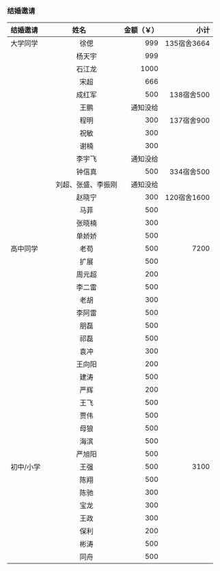 ### 结婚邀请		
| 结婚邀请        | 姓名          | 金额（￥） |小计|
| ------------- |:-------------:| -----:|-----:|
| 大学同学 |徐偲	|999|135宿舍3664|
||杨天宇|	999||
||石江龙	|1000||
||宋超	|666||
||成红军|500	|138宿舍500|
||王鹏	|通知没给	|
||程明	|300|	137宿舍900|
||祝敏	|300|	
||谢楠	|300|	
||李宇飞|通知没给|	
||钟信真|500	|334宿舍500|
||刘超、张盛、李振刚	|通知没给	|
||赵晓宁|300	|120宿舍1600|
||马菲	|500|	
||张晓楠|300	|
||单娇娇|500	|
|高中同学|老苟	|500|7200|
||扩展	|500|
||周元超|200 |
||李二雷|500 |
||老胡	|300|
||李阿雷|500 |
||朋磊	|500|
||祁磊	|500|
||袁冲	|300|
||王向阳|200 |
||建涛	|500|
||严辉	|200|
||王飞	|500|
||贾伟	|500|
||母狼	|500|
||海滨	|500|
||严旭阳|500 |
|初中/小学|王强|	500|3100|
||陈翔	|500    |
||陈驰	|300    |
||宝龙	|300    |
||王政	|300    |
||保利	|200    |
||彬涛	|500    |
||同舟	|500    |

